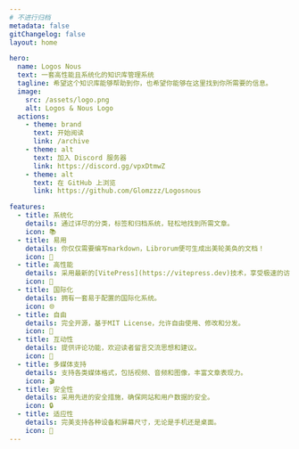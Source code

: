 ```yaml
---
# 不进行归档
metadata: false
gitChangelog: false
layout: home

hero:
  name: Logos Nous
  text: 一套高性能且系统化的知识库管理系统
  tagline: 希望这个知识库能够帮助到你，也希望你能够在这里找到你所需要的信息。
  image:
    src: /assets/logo.png
    alt: Logos & Nous Logo
  actions:
    - theme: brand
      text: 开始阅读
      link: /archive
    - theme: alt
      text: 加入 Discord 服务器
      link: https://discord.gg/vpxDtmwZ
    - theme: alt
      text: 在 GitHub 上浏览
      link: https://github.com/Glomzzz/Logosnous

features:
  - title: 系统化
    details: 通过详尽的分类，标签和归档系统，轻松地找到所需文章。
    icon: 📚
  - title: 易用
    details: 你仅仅需要编写markdown，Librorum便可生成出美轮美奂的文档！
    icon: 📝
  - title: 高性能
    details: 采用最新的[VitePress](https://vitepress.dev)技术，享受极速的访问体验。
    icon: 🚀
  - title: 国际化
    details: 拥有一套易于配置的国际化系统。
    icon: 🌐
  - title: 自由
    details: 完全开源，基于MIT License，允许自由使用、修改和分发。
    icon: 🍻
  - title: 互动性
    details: 提供评论功能，欢迎读者留言交流思想和建议。
    icon: 💬
  - title: 多媒体支持
    details: 支持各类媒体格式，包括视频、音频和图像，丰富文章表现力。
    icon: 🎬
  - title: 安全性
    details: 采用先进的安全措施，确保网站和用户数据的安全。
    icon: 🔒
  - title: 适应性
    details: 完美支持各种设备和屏幕尺寸，无论是手机还是桌面。
    icon: 📱
---
```

